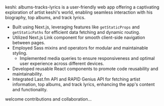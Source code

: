 keshi: albums-tracks-lyrics is a user-friendly web app offering a captivating exploration of artist keshi's world, enabling seamless interaction with his biography, top albums, and track lyrics.

- Built using Next.js, leveraging features like ```getStaticProps``` and ```getStaticPaths``` for efficient data fetching and dynamic routing.
- Utilized Next.js Link component for smooth client-side navigation between pages.
- Employed Sass mixins and operators for modular and maintainable styling.
  - Implemented media queries to ensure responsiveness and optimal user experience across different devices.
- Developed reusable React components to promote code reusability and maintainability.
- Integrated Last.fm API and RAPID Genius API for fetching artist information, top albums, and track lyrics, enhancing the app's content and functionality.

welcome contributions and collaboration...
